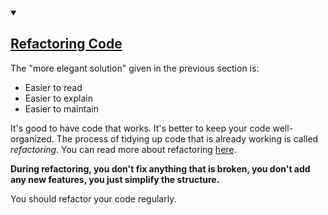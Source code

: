 <!-- Refactoring -->
<section
  id="refactoring"
  aria-labelledby="refactoring"
  data-item="Refactoring Code"
>
  
<details class="tip" open>
<summary><h2><a href="#refactoring">Refactoring Code</a></h2></summary>
The "more elegant solution" given in the previous section is:

* Easier to read
* Easier to explain
* Easier to maintain

It's good to have code that works. It's better to keep your code well-organized. The process of tidying up code that is already working is called _refactoring_. You can read more about refactoring [here](https://www.techtarget.com/searchapparchitecture/definition/refactoring).

**During refactoring, you don't fix anything that is broken, you don't add any new features, you just simplify the structure.**

You should refactor your code regularly.

</details>
</section>
